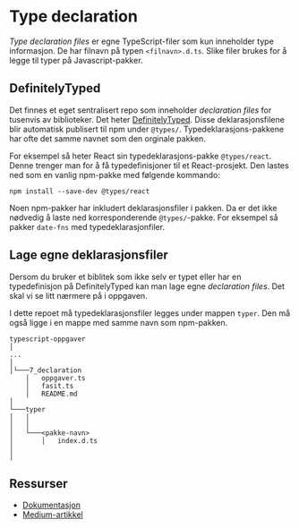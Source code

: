# Type declaration

_Type declaration files_ er egne TypeScript-filer som kun inneholder type informasjon. De har filnavn på typen `<filnavn>.d.ts`. Slike filer brukes for å legge til typer på Javascript-pakker.

## DefinitelyTyped

Det finnes et eget sentralisert repo som inneholder _declaration files_ for tusenvis av biblioteker. Det heter [DefinitelyTyped](https://github.com/DefinitelyTyped/DefinitelyTyped/). Disse deklarasjonsfilene blir automatisk publisert til npm under `@types/`. Typedeklarasjons-pakkene har ofte det samme navnet som den orginale pakken.

For eksempel så heter React sin typedeklarasjons-pakke `@types/react`. Denne trenger man for å få typedefinisjoner til et React-prosjekt. Den lastes ned som en vanlig npm-pakke med følgende kommando:

```
npm install --save-dev @types/react
```

Noen npm-pakker har inkludert deklarasjonsfiler i pakken. Da er det ikke nødvedig å laste ned korresponderende `@types/`-pakke. For eksempel så pakker
`date-fns` med typedeklarasjonfiler.

## Lage egne deklarasjonsfiler

Dersom du bruker et biblitek som ikke selv er typet eller har en typedefinisjon på DefinitelyTyped kan man lage egne _declaration files_. Det skal vi se litt nærmere på i oppgaven.

I dette repoet må typedeklarasjonsfiler legges under mappen `typer`. Den må også ligge i en mappe med samme navn som npm-pakken.

```
typescript-oppgaver
│
...
│
│└───7_declaration
    │   oppgaver.ts
    │   fasit.ts
    │   README.md
│
└───typer
│   │
│   │
│   └───<pakke-navn>
│       │   index.d.ts
│
│

```

## Ressurser

- [Dokumentasjon](https://www.typescriptlang.org/docs/handbook/declaration-files/introduction.html)
- [Medium-artikkel](https://medium.com/jspoint/typescript-type-declaration-files-4b29077c43)
